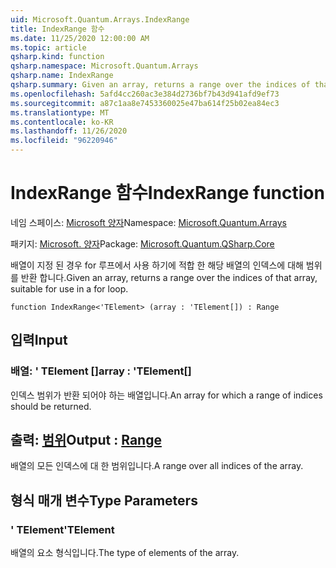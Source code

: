 ```yaml
---
uid: Microsoft.Quantum.Arrays.IndexRange
title: IndexRange 함수
ms.date: 11/25/2020 12:00:00 AM
ms.topic: article
qsharp.kind: function
qsharp.namespace: Microsoft.Quantum.Arrays
qsharp.name: IndexRange
qsharp.summary: Given an array, returns a range over the indices of that array, suitable for use in a for loop.
ms.openlocfilehash: 5afd4cc260ac3e384d2736bf7b43d941afd9ef73
ms.sourcegitcommit: a87c1aa8e7453360025e47ba614f25b02ea84ec3
ms.translationtype: MT
ms.contentlocale: ko-KR
ms.lasthandoff: 11/26/2020
ms.locfileid: "96220946"
---
```

# <a name="indexrange-function"></a><span data-ttu-id="1c84a-102">IndexRange 함수</span><span class="sxs-lookup"><span data-stu-id="1c84a-102">IndexRange function</span></span>

<span data-ttu-id="1c84a-103">네임 스페이스: [Microsoft 양자](xref:Microsoft.Quantum.Arrays)</span><span class="sxs-lookup"><span data-stu-id="1c84a-103">Namespace: [Microsoft.Quantum.Arrays](xref:Microsoft.Quantum.Arrays)</span></span>

<span data-ttu-id="1c84a-104">패키지: [Microsoft. 양자](https://nuget.org/packages/Microsoft.Quantum.QSharp.Core)</span><span class="sxs-lookup"><span data-stu-id="1c84a-104">Package: [Microsoft.Quantum.QSharp.Core](https://nuget.org/packages/Microsoft.Quantum.QSharp.Core)</span></span>


<span data-ttu-id="1c84a-105">배열이 지정 된 경우 for 루프에서 사용 하기에 적합 한 해당 배열의 인덱스에 대해 범위를 반환 합니다.</span><span class="sxs-lookup"><span data-stu-id="1c84a-105">Given an array, returns a range over the indices of that array, suitable for use in a for loop.</span></span>

```qsharp
function IndexRange<'TElement> (array : 'TElement[]) : Range
```


## <a name="input"></a><span data-ttu-id="1c84a-106">입력</span><span class="sxs-lookup"><span data-stu-id="1c84a-106">Input</span></span>

### <a name="array--telement"></a><span data-ttu-id="1c84a-107">배열: ' TElement []</span><span class="sxs-lookup"><span data-stu-id="1c84a-107">array : 'TElement[]</span></span>

<span data-ttu-id="1c84a-108">인덱스 범위가 반환 되어야 하는 배열입니다.</span><span class="sxs-lookup"><span data-stu-id="1c84a-108">An array for which a range of indices should be returned.</span></span>



## <a name="output--range"></a><span data-ttu-id="1c84a-109">출력: [범위](xref:microsoft.quantum.lang-ref.range)</span><span class="sxs-lookup"><span data-stu-id="1c84a-109">Output : [Range](xref:microsoft.quantum.lang-ref.range)</span></span>

<span data-ttu-id="1c84a-110">배열의 모든 인덱스에 대 한 범위입니다.</span><span class="sxs-lookup"><span data-stu-id="1c84a-110">A range over all indices of the array.</span></span>

## <a name="type-parameters"></a><span data-ttu-id="1c84a-111">형식 매개 변수</span><span class="sxs-lookup"><span data-stu-id="1c84a-111">Type Parameters</span></span>

### <a name="telement"></a><span data-ttu-id="1c84a-112">' TElement</span><span class="sxs-lookup"><span data-stu-id="1c84a-112">'TElement</span></span>

<span data-ttu-id="1c84a-113">배열의 요소 형식입니다.</span><span class="sxs-lookup"><span data-stu-id="1c84a-113">The type of elements of the array.</span></span>